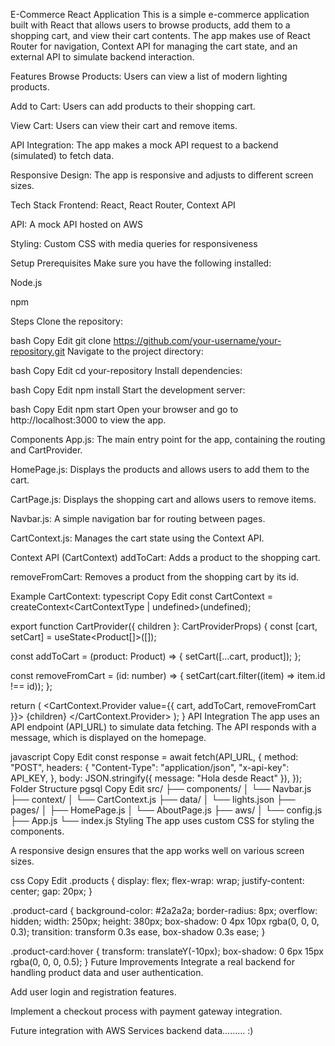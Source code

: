 E-Commerce React Application
This is a simple e-commerce application built with React that allows users to browse products, add them to a shopping cart, and view their cart contents. The app makes use of React Router for navigation, Context API for managing the cart state, and an external API to simulate backend interaction.

Features
Browse Products: Users can view a list of modern lighting products.

Add to Cart: Users can add products to their shopping cart.

View Cart: Users can view their cart and remove items.

API Integration: The app makes a mock API request to a backend (simulated) to fetch data.

Responsive Design: The app is responsive and adjusts to different screen sizes.

Tech Stack
Frontend: React, React Router, Context API

API: A mock API hosted on AWS

Styling: Custom CSS with media queries for responsiveness

Setup
Prerequisites
Make sure you have the following installed:

Node.js

npm

Steps
Clone the repository:

bash
Copy
Edit
git clone https://github.com/your-username/your-repository.git
Navigate to the project directory:

bash
Copy
Edit
cd your-repository
Install dependencies:

bash
Copy
Edit
npm install
Start the development server:

bash
Copy
Edit
npm start
Open your browser and go to http://localhost:3000 to view the app.

Components
App.js: The main entry point for the app, containing the routing and CartProvider.

HomePage.js: Displays the products and allows users to add them to the cart.

CartPage.js: Displays the shopping cart and allows users to remove items.

Navbar.js: A simple navigation bar for routing between pages.

CartContext.js: Manages the cart state using the Context API.

Context API (CartContext)
addToCart: Adds a product to the shopping cart.

removeFromCart: Removes a product from the shopping cart by its id.

Example CartContext:
typescript
Copy
Edit
const CartContext = createContext<CartContextType | undefined>(undefined);

export function CartProvider({ children }: CartProviderProps) {
  const [cart, setCart] = useState<Product[]>([]);

  const addToCart = (product: Product) => {
    setCart([...cart, product]);
  };

  const removeFromCart = (id: number) => {
    setCart(cart.filter((item) => item.id !== id));
  };

  return (
    <CartContext.Provider value={{ cart, addToCart, removeFromCart }}>
      {children}
    </CartContext.Provider>
  );
}
API Integration
The app uses an API endpoint (API_URL) to simulate data fetching. The API responds with a message, which is displayed on the homepage.

javascript
Copy
Edit
const response = await fetch(API_URL, {
  method: "POST",
  headers: {
    "Content-Type": "application/json",
    "x-api-key": API_KEY,
  },
  body: JSON.stringify({ message: "Hola desde React" }),
});
Folder Structure
pgsql
Copy
Edit
src/
├── components/
│   └── Navbar.js
├── context/
│   └── CartContext.js
├── data/
│   └── lights.json
├── pages/
│   ├── HomePage.js
│   └── AboutPage.js
├── aws/
│   └── config.js
├── App.js
└── index.js
Styling
The app uses custom CSS for styling the components.

A responsive design ensures that the app works well on various screen sizes.

css
Copy
Edit
.products {
  display: flex;
  flex-wrap: wrap;
  justify-content: center;
  gap: 20px;
}

.product-card {
  background-color: #2a2a2a;
  border-radius: 8px;
  overflow: hidden;
  width: 250px;
  height: 380px;
  box-shadow: 0 4px 10px rgba(0, 0, 0, 0.3);
  transition: transform 0.3s ease, box-shadow 0.3s ease;
}

.product-card:hover {
  transform: translateY(-10px);
  box-shadow: 0 6px 15px rgba(0, 0, 0, 0.5);
}
Future Improvements
Integrate a real backend for handling product data and user authentication.

Add user login and registration features.

Implement a checkout process with payment gateway integration.


Future integration with AWS Services backend data......... :)